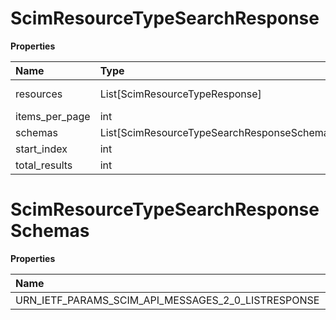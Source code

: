 # ScimResourceTypeSearchResponse

**Properties**

| Name           | Type                                        | Required | Description        |
| :------------- | :------------------------------------------ | :------- | :----------------- |
| resources      | List[ScimResourceTypeResponse]              | ❌       | Resource type list |
| items_per_page | int                                         | ❌       |                    |
| schemas        | List[ScimResourceTypeSearchResponseSchemas] | ❌       |                    |
| start_index    | int                                         | ❌       |                    |
| total_results  | int                                         | ❌       |                    |

# ScimResourceTypeSearchResponseSchemas

**Properties**

| Name                                               | Type | Required | Description                                          |
| :------------------------------------------------- | :--- | :------- | :--------------------------------------------------- |
| URN_IETF_PARAMS_SCIM_API_MESSAGES_2_0_LISTRESPONSE | str  | ✅       | "urn:ietf:params:scim:api:messages:2.0:ListResponse" |

<!-- This file was generated by liblab | https://liblab.com/ -->
